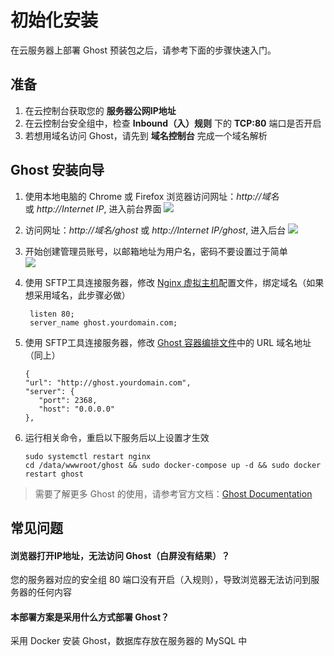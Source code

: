 # 初始化安装

在云服务器上部署 Ghost 预装包之后，请参考下面的步骤快速入门。

## 准备

1. 在云控制台获取您的 **服务器公网IP地址** 
2. 在云控制台安全组中，检查 **Inbound（入）规则** 下的 **TCP:80** 端口是否开启
3. 若想用域名访问 Ghost，请先到 **域名控制台** 完成一个域名解析

## Ghost 安装向导

1. 使用本地电脑的 Chrome 或 Firefox 浏览器访问网址：*http://域名* 或 *http://Internet IP*, 进入前台界面
   ![](http://libs.websoft9.com/Websoft9/DocsPicture/en/ghost/ghost-bootpage-websoft9.png)

2. 访问网址：*http://域名/ghost* 或 *http://Internet IP/ghost*, 进入后台
   ![](https://libs.websoft9.com/Websoft9/DocsPicture/en/ghost/ghost-register001-websoft9.png)

3. 开始创建管理员账号，以邮箱地址为用户名，密码不要设置过于简单  
   ![](https://libs.websoft9.com/Websoft9/DocsPicture/en/ghost/ghost-register002-websoft9.png)

4. 使用 SFTP工具连接服务器，修改 [Nginx 虚拟主机](/zh/stack-components.md#nginx)配置文件，绑定域名（如果想采用域名，此步骤必做）
   ```
    listen 80;
    server_name ghost.yourdomain.com;
   ```

5. 使用 SFTP工具连接服务器，修改 [Ghost 容器编排文件](/zh/stack-components.md#ghost)中的 URL 域名地址（同上）
   ```
   {
   "url": "http://ghost.yourdomain.com",
   "server": {
      "port": 2368,
      "host": "0.0.0.0"
   },
   ```
7. 运行相关命令，重启以下服务后以上设置才生效
   ```
   sudo systemctl restart nginx
   cd /data/wwwroot/ghost && sudo docker-compose up -d && sudo docker restart ghost
   ```

> 需要了解更多 Ghost 的使用，请参考官方文档：[Ghost Documentation](https://docs.ghost.org/docs)

## 常见问题

#### 浏览器打开IP地址，无法访问 Ghost（白屏没有结果）？

您的服务器对应的安全组 80 端口没有开启（入规则），导致浏览器无法访问到服务器的任何内容

#### 本部署方案是采用什么方式部署 Ghost？

采用 Docker 安装 Ghost，数据库存放在服务器的 MySQL 中
